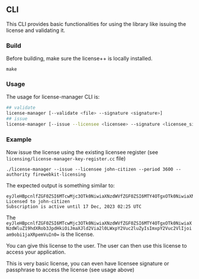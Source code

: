 ## CLI
This CLI provides basic functionalities for using the library like issuing the license and validating it.

### Build
Before building, make sure the license++ is locally installed.

```
make
```

### Usage
The usage for license-manager CLI is:

```bash
## validate
license-manager [--validate <file> --signature <signature>]
## issue
license-manager [--issue --licensee <licensee> --signature <licensee_signature> --period <validation_period> --authority <issuing_authority> --passphrase <passphrase_for_issuing_authority> [--additional-payload <additional data>]]
```

### Example
Now issue the license using the existing licensee register (see `licensing/license-manager-key-register.cc` file)

```
./license-manager --issue --licensee john-citizen --period 3600 --authority firewebkit-licensing
```

The expected output is something similar to:

```
eyJleHBpcnlfZGF0ZSI6MTcwMjc3OTk0NiwiaXNzdWVfZGF0ZSI6MTY4OTgxOTk0NiwiaXNzdWluZ19hdXRob3JpdHkiOiJmaXJld2Via2l0LWxpY2Vuc2luZyIsImxpY2Vuc2VlIjoiam9obi1jaXRpemVuIn0=
Licensed to john-citizen
Subscription is active until 17 Dec, 2023 02:25 UTC
```

The `eyJleHBpcnlfZGF0ZSI6MTcwMjc3OTk0NiwiaXNzdWVfZGF0ZSI6MTY4OTgxOTk0NiwiaXNzdWluZ19hdXRob3JpdHkiOiJmaXJld2Via2l0LWxpY2Vuc2luZyIsImxpY2Vuc2VlIjoiam9obi1jaXRpemVuIn0=` is the license.

You can give this license to the user. The user can then use this license to access your application.

This is very basic license, you can even have licensee signature or passphrase to access the license (see usage above)
